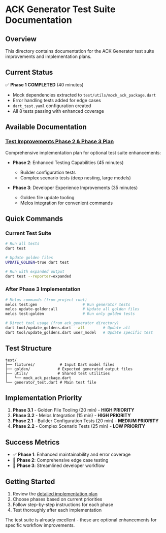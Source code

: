 # ACK Generator Test Suite Documentation

## Overview

This directory contains documentation for the ACK Generator test suite improvements and implementation plans.

## Current Status

✅ **Phase 1 COMPLETED** (40 minutes)
- Mock dependencies extracted to `test/utils/mock_ack_package.dart`
- Error handling tests added for edge cases
- `dart_test.yaml` configuration created
- All 8 tests passing with enhanced coverage

## Available Documentation

### [Test Improvements Phase 2 & Phase 3 Plan](./test_improvements_phase2_phase3_plan.md)

Comprehensive implementation plan for optional test suite enhancements:

- **Phase 2**: Enhanced Testing Capabilities (45 minutes)
  - Builder configuration tests
  - Complex scenario tests (deep nesting, large models)
  
- **Phase 3**: Developer Experience Improvements (35 minutes)
  - Golden file update tooling
  - Melos integration for convenient commands

## Quick Commands

### Current Test Suite
```bash
# Run all tests
dart test

# Update golden files
UPDATE_GOLDEN=true dart test

# Run with expanded output
dart test --reporter=expanded
```

### After Phase 3 Implementation
```bash
# Melos commands (from project root)
melos test:gen                    # Run generator tests
melos update-golden:all           # Update all golden files
melos test:golden                 # Run only golden tests

# Direct tool usage (from ack_generator directory)
dart tool/update_goldens.dart --all        # Update all
dart tool/update_goldens.dart user_model   # Update specific test
```

## Test Structure

```
test/
├── fixtures/           # Input Dart model files
├── golden/            # Expected generated output files  
├── utils/             # Shared test utilities
│   └── mock_ack_package.dart
└── generator_test.dart # Main test file
```

## Implementation Priority

1. **Phase 3.1** - Golden File Tooling (20 min) - **HIGH PRIORITY**
2. **Phase 3.2** - Melos Integration (15 min) - **HIGH PRIORITY**  
3. **Phase 2.1** - Builder Configuration Tests (20 min) - **MEDIUM PRIORITY**
4. **Phase 2.2** - Complex Scenario Tests (25 min) - **LOW PRIORITY**

## Success Metrics

- ✅ **Phase 1**: Enhanced maintainability and error coverage
- 🎯 **Phase 2**: Comprehensive edge case testing
- 🎯 **Phase 3**: Streamlined developer workflow

## Getting Started

1. Review the [detailed implementation plan](./test_improvements_phase2_phase3_plan.md)
2. Choose phases based on current priorities
3. Follow step-by-step instructions for each phase
4. Test thoroughly after each implementation

The test suite is already excellent - these are optional enhancements for specific workflow improvements.

